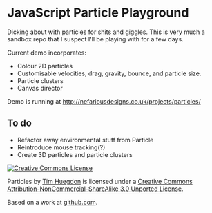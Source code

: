 JavaScript Particle Playground
==============================

Dicking about with particles for shits and giggles. This is very much a sandbox
repo that I suspect I'll be playing with for a few days.

Current demo incorporates:

 *  Colour 2D particles
 *  Customisable velocities, drag, gravity, bounce, and particle size.
 *  Particle clusters
 *  Canvas director

Demo is running at <http://nefariousdesigns.co.uk/projects/particles/>

To do
-----

 *  Refactor away environmental stuff from Particle
 *  Reintroduce mouse tracking(?)
 *  Create 3D particles and particle clusters
 
<a rel="license" href="http://creativecommons.org/licenses/by-nc-sa/3.0/"><img alt="Creative Commons License" style="border:0" src="http://i.creativecommons.org/l/by-nc-sa/3.0/88x31.png" /></a>

<span xmlns:dct="http://purl.org/dc/terms/" property="dct:title">Particles</span> by <a xmlns:cc="http://creativecommons.org/ns#" href="http://timhuegdon.com" property="cc:attributionName" rel="cc:attributionURL">Tim Huegdon</a> is licensed under a <a rel="license" href="http://creativecommons.org/licenses/by-nc-sa/3.0/">Creative Commons Attribution-NonCommercial-ShareAlike 3.0 Unported License</a>.

Based on a work at <a xmlns:dct="http://purl.org/dc/terms/" href="https://github.com/nefarioustim/particles" rel="dct:source">github.com</a>.